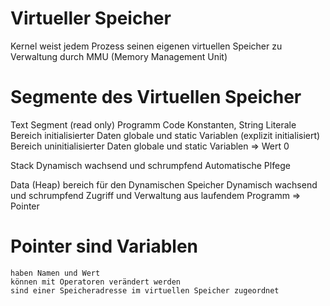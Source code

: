 # Virtueller Speicher

Kernel weist jedem Prozess seinen eigenen virtuellen Speicher zu
Verwaltung durch MMU (Memory Management Unit)

# Segmente des Virtuellen Speicher

Text Segment (read only)
    Programm Code
    Konstanten, String Literale
Bereich initialisierter Daten
    globale und static Variablen (explizit initialisiert)
Bereich uninitialisierter Daten
    globale und static Variablen => Wert 0

Stack
    Dynamisch wachsend und schrumpfend
    Automatische Plfege

Data (Heap)
    bereich für den Dynamischen Speicher
    Dynamisch wachsend und schrumpfend 
    Zugriff und Verwaltung aus laufendem Programm => Pointer

# Pointer sind Variablen
    haben Namen und Wert
    können mit Operatoren verändert werden
    sind einer Speicheradresse im virtuellen Speicher zugeordnet
    